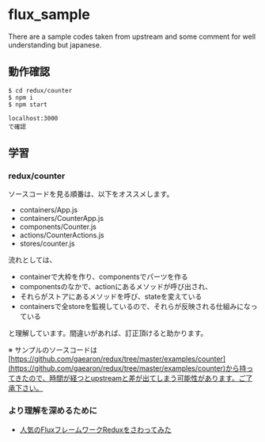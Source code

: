 # flux_sample
There are a sample codes taken from upstream and some comment for well understanding but japanese.

## 動作確認

```
$ cd redux/counter
$ npm i
$ npm start

localhost:3000
で確認
```

## 学習

### redux/counter
ソースコードを見る順番は、以下をオススメします。

- containers/App.js
- containers/CounterApp.js
- components/Counter.js
- actions/CounterActions.js
- stores/counter.js

流れとしては、

- containerで大枠を作り、componentsでパーツを作る
- componentsのなかで、actionにあるメソッドが呼び出され、
- それらがストアにあるメソッドを呼び、stateを変えている
- containersで全storeを監視しているので、それらが反映される仕組みになっている

と理解しています。間違いがあれば、訂正頂けると助かります。

※ サンプルのソースコードは[https://github.com/gaearon/redux/tree/master/examples/counter](https://github.com/gaearon/redux/tree/master/examples/counter)から持ってきたので、時間が経つとupstreamと差が出てしまう可能性があります。ご了承下さい。

### より理解を深めるために
- [人気のFluxフレームワークReduxをさわってみた](http://amagitakayosi.hatenablog.com/entry/2015/07/30/000000
)
